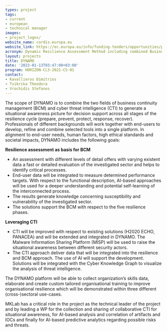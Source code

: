 ```yaml
---
types: project
tags:
- current
- european
- technical manager
images: 
- project_logos/
website_name: cordis.europa.eu
website_link: https://ec.europa.eu/info/funding-tenders/opportunities/portal/screen/how-to-participate/org-details/987472029/project/101069601/program/43108390/details
acronym: Dynamic Resilience Assessment Method including combined Business Continuity Management and Cyber Threat Intelligence solution for Critical Sectors
layout: projects
title: DYNAMO
date: '2023-01-13T03:47:00+03:00'
program: HORIZON-CL3-2021-CS-01
contact:
- Kavallieros Dimitrios 
- Tsikrika Theodora  
- Vrochidis Stefanos
---
```

<p>
The scope of DYNAMO is to combine the two fields of business continuity management (BCM) and cyber threat intelligence (CTI) to generate a situational awareness picture for decision support across all stages of the resilience cycle (prepare, prevent, protect, response, recover). Professionals of different backgrounds will work together with end-users to develop, refine and combine selected tools into a single platform. In alignment to end-user needs, human factors, high ethical standards and societal impacts, DYNAMO includes the following goals:
</p>
<p>
<b>Resilience assessment as basis for BCM</b>
<ul>
<li>An assessment with different levels of detail offers with varying existent data a fast or detailed evaluation of the investigated sector and helps to identify critical processes.</li>
<li>End-user data will be integrated to measure determined performance targets. With respect to the functional description, AI-based approaches will be used for a deeper understanding and potential self-learning of the interconnected process.</li>
<li>The results generate knowledge concerning susceptibility and vulnerability of the investigated sector.</li>
<li>The solutions support the BCM with respect to the five resilience phases.</li>
</ul>
</p>
<p>
<b>Leveraging CTI</b>
<ul>
<li>CTI will be improved with respect to existing solutions (H2020 ECHO, PANACEA) and will be extended and integrated in DYNAMO. The Malware Information Sharing Platform (MISP) will be used to raise the situational awareness between different security actors.</li>
<li>The CTI approach deliver data that will be integrated into the resilience and BCM approach. The use of AI will support the development. Solutions will be integrated with the Cyber Knowledge Graph to visualize the analysis of threat intelligence.</li>
</ul>
</p>
<p>
The DYNAMO platform will be able to collect organization’s skills data, elaborate and create custom tailored organisational training to improve organisational resilience which will be demonstrated within three different (cross-)sectoral use-cases.
</p>
<p>
MKLab has a critical role in the project as the technical leader of the project and by leading a WP for the collection and sharing of collaborative CTI for situational awareness, for AI-based analysis and correlation of artifacts and IOCs and finally for AI-based predictive analytics regarding possible risks and threats.
</p>